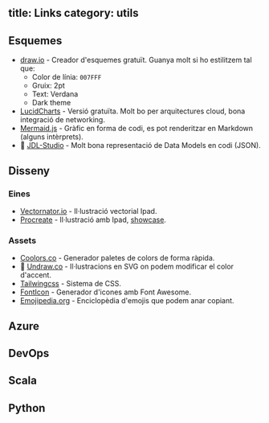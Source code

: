 title: Links
category: utils
---

## Esquemes

- [draw.io](https://app.diagrams.net/) - Creador d'esquemes gratuït. Guanya molt si ho estilitzem tal que:
  - Color de línia: `007FFF`
  - Gruix: 2pt
  - Text: Verdana
  - Dark theme
- [LucidCharts](https://www.lucidchart.com/) - Versió gratuïta. Molt bo per arquitectures cloud, bona integració de networking.
- [Mermaid.js](https://mermaid-js.github.io/mermaid/#/) - Gràfic en forma de codi, es pot renderitzar en Markdown (alguns intèrprets).
- 💛 [JDL-Studio](https://start.jhipster.tech/jdl-studio/) - Molt bona representació de Data Models en codi (JSON).

## Disseny

### Eines

- [Vectornator.io](vectornator.io) - Il·lustració vectorial Ipad.
- [Procreate](https://procreate.art/) - Il·lustració amb Ipad, [showcase](https://folio.procreate.art/showcase).

### Assets 

- [Coolors.co](https://coolors.co/generate) - Generador paletes de colors de forma ràpida.
- 💛 [Undraw.co](https://undraw.co/illustrations) - Il·lustracions en SVG on podem modificar el color d'accent.
- [Tailwingcss](https://tailwindcss.com/resources) - Sistema de CSS.
- [FontIcon](https://gauger.io/fonticon/) - Generador d'icones amb Font Awesome.
- [Emojipedia.org](https://emojipedia.org/) - Enciclopèdia d'emojis que podem anar copiant.

## Azure

## DevOps

## Scala

## Python

